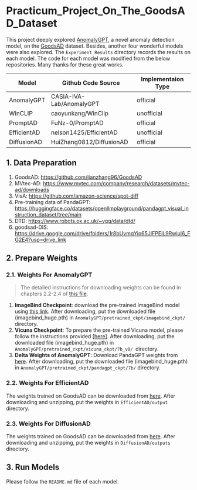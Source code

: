 # Practicum_Project_On_The_GoodsAD_Dataset
This project deeply explored [AnomalyGPT](https://github.com/CASIA-IVA-Lab/AnomalyGPT), a novel anomaly detection model, on the [GoodsAD](https://github.com/jianzhang96/GoodsAD) dataset. Besides, another four wonderful models were also explored. The `Experiment_Results` directory records the results on each model. The code for each model was modified from the below repositories. Many thanks for these great works.

| Model       | Github Code Source       | Implementaion Type |
| ----------- | ------------------------ | ------------------ |
| AnomalyGPT  | CASIA-IVA-Lab/AnomalyGPT | official           |
| WinCLIP     | caoyunkang/WinClip       | unofficial         |
| PromptAD    | FuNz-0/PromptAD          | official           |
| EfficientAD | nelson1425/EfficientAD   | unofficial         |
| DiffusionAD | HuiZhang0812/DiffusionAD | official           |

## 1. Data Preparation

1. GoodsAD: https://github.com/jianzhang96/GoodsAD
2. MVtec-AD: https://www.mvtec.com/company/research/datasets/mvtec-ad/downloads
3. VisA: https://github.com/amazon-science/spot-diff
4. Pre-training data of PandaGPT: https://huggingface.co/datasets/openllmplayground/pandagpt_visual_instruction_dataset/tree/main
5. DTD: https://www.robots.ox.ac.uk/~vgg/data/dtd/
6. goodsad-DIS: https://drive.google.com/drive/folders/1r8bUvmqYio65JIFPEiL9RwiuI6_FG2E4?usp=drive_link

## 2. Prepare Weights

### 2.1. Weights For AnomalyGPT

> The detailed instructions for downloading weights can be found in chapters 2.2-2.4 of [this file](https://github.com/CASIA-IVA-Lab/AnomalyGPT/blob/main/README.md).

1. **ImageBind Checkpoint**: download the pre-trained ImageBind model using [this link](https://dl.fbaipublicfiles.com/imagebind/imagebind_huge.pth). After downloading, put the downloaded file (imagebind_huge.pth) in `AnomalyGPT/pretrained_ckpt/imagebind_ckpt/` directory.
2. **Vicuna Checkpoint**: To prepare the pre-trained Vicuna model, please follow the instructions provided [[here\]](https://github.com/CASIA-IVA-Lab/AnomalyGPT/blob/main/pretrained_ckpt#1-prepare-vicuna-checkpoint). After downloading, put the downloaded file (imagebind_huge.pth) in `AnomalyGPT/pretrained_ckpt/vicuna_ckpt/7b_v0/ `directory.
3. **Delta Weights of AnomalyGPT**: Download PandaGPT weights from [here](https://huggingface.co/openllmplayground/pandagpt_7b_max_len_1024). After downloading, put the downloaded file (imagebind_huge.pth) in `AnomalyGPT/pretrained_ckpt/pandagpt_ckpt/7b/` directory.

### 2.2. Weights For EfficientAD

The weights trained on GoodsAD can be downloaded from [here](https://drive.google.com/file/d/1oPjFpZ-3z0lpO6YNnOpqlWWvmCldw7Fe/view?usp=drive_link). After downloading and unzipping, put the weights in `EfficientAD/output` directory.

### 2.3. Weights For DiffusionAD

The weights trained on GoodsAD can be downloaded from [here](https://drive.google.com/file/d/1TJ3nJhe-VswIg95u9dxVkfOUIcohvEU6/view?usp=drive_link). After downloading and unzipping, put the weights in `DiffusionAD/outputs` directory.

## 3. Run Models
Please follow the `README.md` file of each model.



